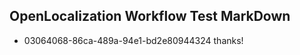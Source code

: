 ## OpenLocalization Workflow Test MarkDown
* 03064068-86ca-489a-94e1-bd2e80944324 thanks!

<!--HONumber=Sep16_HO1-->


